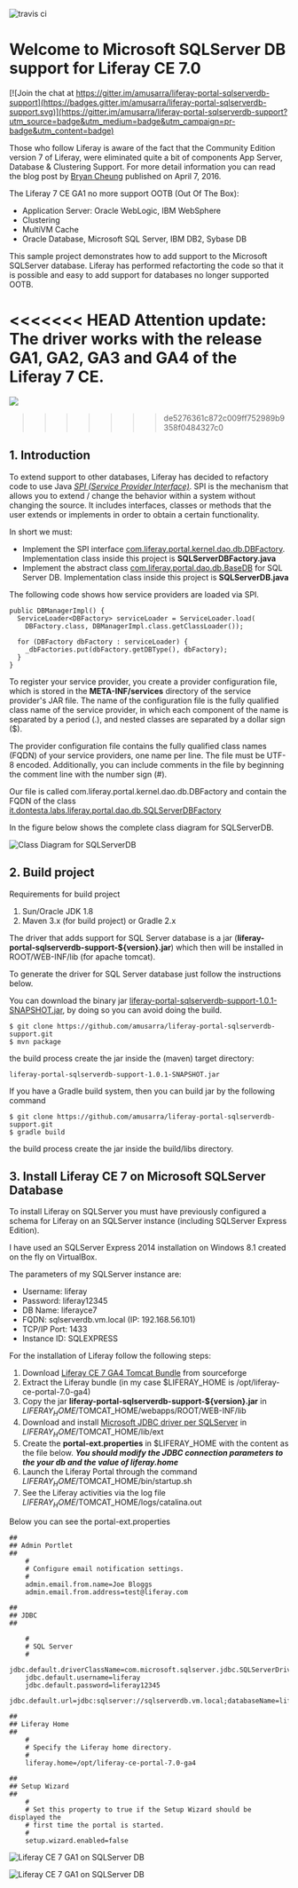 ![travis ci](https://travis-ci.org/amusarra/liferay-portal-sqlserverdb-support.svg?branch=master)

# Welcome to Microsoft SQLServer DB support for Liferay CE 7.0

[![Join the chat at https://gitter.im/amusarra/liferay-portal-sqlserverdb-support](https://badges.gitter.im/amusarra/liferay-portal-sqlserverdb-support.svg)](https://gitter.im/amusarra/liferay-portal-sqlserverdb-support?utm_source=badge&utm_medium=badge&utm_campaign=pr-badge&utm_content=badge)

Those who follow Liferay is aware of the fact that the Community Edition version 7 of Liferay, were eliminated quite a bit of components App Server, Database & Clustering Support. For more detail information you can read the blog post by [Bryan Cheung]( https://www.liferay.com/it/web/bryan.cheung/blog/-/blogs/liferay-portal-7-ce-app-server-database-clustering-support) published on April 7, 2016.

The Liferay 7 CE GA1 no more support OOTB (Out Of The Box):
* Application Server: Oracle WebLogic, IBM WebSphere
* Clustering
* MultiVM Cache
* Oracle Database, Microsoft SQL Server, IBM DB2, Sybase DB

This sample project demonstrates how to add support to the Microsoft SQLServer database. Liferay has performed refactorting the code so that it is possible and easy to add support for databases no longer supported OOTB.

<<<<<<< HEAD
**Attention update**: The driver works with the release GA1, GA2, GA3 and GA4 of the Liferay 7 CE.
=======
[<img src="https://www.dontesta.it/wp-content/uploads/2017/04/PayPalMeAntonioMusarra.png">](https://paypal.me/AntonioMusarra)
>>>>>>> de5276361c872c009ff752989b9358f0484327c0

## 1. Introduction
To extend support to other databases, Liferay has decided to refactory code to use Java [*SPI (Service Provider Interface)*](https://docs.oracle.com/javase/tutorial/sound/SPI-intro.html). SPI is the mechanism that allows you to extend / change the behavior within a system without changing the source. It includes interfaces, classes or methods that the user extends or implements in order to obtain a certain functionality.

In short we must:
* Implement the SPI interface [com.liferay.portal.kernel.dao.db.DBFactory](https://github.com/liferay/liferay-portal/blob/2960360870ae69360861a720136e082a06c5548f/portal-kernel/src/com/liferay/portal/kernel/dao/db/DBFactory.java). Implementation class inside this project is **SQLServerDBFactory.java**
* Implement the abstract class [com.liferay.portal.dao.db.BaseDB](https://github.com/liferay/liferay-portal/blob/master/portal-impl/src/com/liferay/portal/dao/db/BaseDB.java) for SQL Server DB. Implementation class inside this project is **SQLServerDB.java**

The following code shows how service providers are loaded via SPI.
```
public DBManagerImpl() {
  ServiceLoader<DBFactory> serviceLoader = ServiceLoader.load(
    DBFactory.class, DBManagerImpl.class.getClassLoader());

  for (DBFactory dbFactory : serviceLoader) {
    _dbFactories.put(dbFactory.getDBType(), dbFactory);
  }
}
```
To register your service provider, you create a provider configuration file, which is stored in the **META-INF/services** directory of the service provider's JAR file. The name of the configuration file is the fully qualified class name of the service provider, in which each component of the name is separated by a period (.), and nested classes are separated by a dollar sign ($).

The provider configuration file contains the fully qualified class names (FQDN) of your service providers, one name per line. The file must be UTF-8 encoded. Additionally, you can include comments in the file by beginning the comment line with the number sign (#).

Our file is called com.liferay.portal.kernel.dao.db.DBFactory and contain the FQDN of the class [it.dontesta.labs.liferay.portal.dao.db.SQLServerDBFactory](https://github.com/amusarra/liferay-portal-sqlserverdb-support/blob/master/src/main/java/it/dontesta/labs/liferay/portal/dao/db/SQLServerDBFactory.java)


In the figure below shows the complete class diagram for SQLServerDB.

![Class Diagram for SQLServerDB](https://www.dontesta.it/wp-content/uploads/2014/02/SQLServerDB.png)

## 2. Build project
Requirements for build project
1. Sun/Oracle JDK 1.8
2. Maven 3.x (for build project) or Gradle 2.x

The driver that adds support for SQL Server database is a jar (**liferay-portal-sqlserverdb-support-${version}.jar**) which then will be installed in ROOT/WEB-INF/lib (for apache tomcat).

To generate the driver for SQL Server database just follow the instructions below.

You can download the binary jar [liferay-portal-sqlserverdb-support-1.0.1-SNAPSHOT.jar](https://github.com/amusarra/liferay-portal-sqlserverdb-support/releases/download/v1.0/liferay-portal-sqlserverdb-support-1.0.1-SNAPSHOT.jar), by doing so you can avoid doing the build.

```
$ git clone https://github.com/amusarra/liferay-portal-sqlserverdb-support.git
$ mvn package
```

the build process create the jar inside the (maven) target directory:

```
liferay-portal-sqlserverdb-support-1.0.1-SNAPSHOT.jar
```

If you have a Gradle build system, then you can build jar by the following command

```
$ git clone https://github.com/amusarra/liferay-portal-sqlserverdb-support.git
$ gradle build
```

the build process create the jar inside the build/libs directory.

## 3. Install Liferay CE 7 on Microsoft SQLServer Database

To install Liferay on SQLServer you must have previously configured a schema for Liferay on an SQLServer instance (including SQLServer Express Edition).

I have used an SQLServer Express 2014 installation on Windows 8.1 created on the fly on VirtualBox.

The parameters of my SQLServer instance are:
* Username: liferay
* Password: liferay12345
* DB Name: liferayce7
* FQDN: sqlserverdb.vm.local (IP: 192.168.56.101)
* TCP/IP Port: 1433
* Instance ID: SQLEXPRESS

For the installation of Liferay follow the following steps:

1. Download [Liferay CE 7 GA4 Tomcat Bundle](https://sourceforge.net/projects/lportal/files/Liferay%20Portal/7.0.3%20GA4/liferay-ce-portal-tomcat-7.0-ga4-20170613175008905.zip/download) from sourceforge
2. Extract the Liferay bundle (in my case $LIFERAY_HOME is /opt/liferay-ce-portal-7.0-ga4)
3. Copy the jar **liferay-portal-sqlserverdb-support-${version}.jar** in $LIFERAY_HOME/$TOMCAT_HOME/webapps/ROOT/WEB-INF/lib
4. Download and install [Microsoft JDBC driver per SQLServer](https://msdn.microsoft.com/it-it/library/mt683464.aspx) in $LIFERAY_HOME/$TOMCAT_HOME/lib/ext
5. Create the **portal-ext.properties** in $LIFERAY_HOME with the content as the file below. ***You should modify the JDBC connection parameters to the your db and the value of liferay.home***
6. Launch the Liferay Portal through the command $LIFERAY_HOME/$TOMCAT_HOME/bin/startup.sh
7. See the Liferay activities via the log file $LIFERAY_HOME/$TOMCAT_HOME/logs/catalina.out

Below you can see the portal-ext.properties

```
##
## Admin Portlet
##
    #
    # Configure email notification settings.
    #
    admin.email.from.name=Joe Bloggs
    admin.email.from.address=test@liferay.com

##
## JDBC
##

    #
    # SQL Server
    #
    jdbc.default.driverClassName=com.microsoft.sqlserver.jdbc.SQLServerDriver
    jdbc.default.username=liferay
    jdbc.default.password=liferay12345
    jdbc.default.url=jdbc:sqlserver://sqlserverdb.vm.local;databaseName=liferayce7

##
## Liferay Home
##
    #
    # Specify the Liferay home directory.
    #
    liferay.home=/opt/liferay-ce-portal-7.0-ga4

##
## Setup Wizard
##
    #
    # Set this property to true if the Setup Wizard should be displayed the
    # first time the portal is started.
    #
    setup.wizard.enabled=false
```

![Liferay CE 7 GA1 on SQLServer DB ](https://www.dontesta.it/wp-content/uploads/2014/02/Liferay7CEOnSQLServerDB.png)

![Liferay CE 7 GA1 on SQLServer DB ](https://www.dontesta.it/wp-content/uploads/2014/02/Liferay7CEOnSQLServerDB_1.png)
